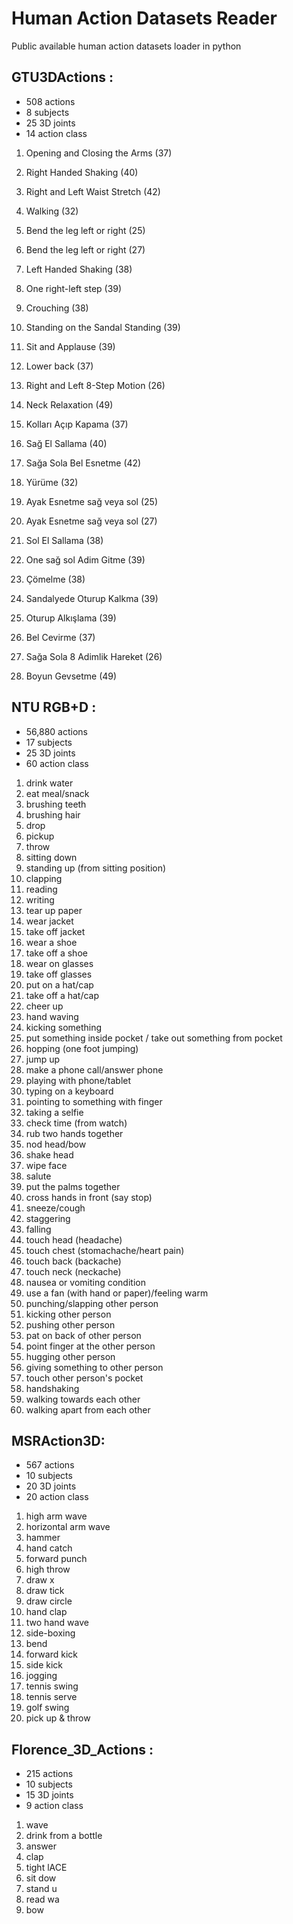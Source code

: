 # Human Action Datasets Reader
Public available human action datasets loader in python

## 	GTU3DActions : 
    
* 508 actions
* 8 subjects
* 25 3D joints
* 14 action class 
 
1.  Opening and Closing the Arms (37)
2.  Right Handed Shaking (40)
3.  Right and Left Waist Stretch (42)
4.  Walking (32)
5.  Bend the leg left or right (25)
6.  Bend the leg left or right (27)
7.  Left Handed Shaking (38)
8.  One right-left step (39)
9.  Crouching (38)
10. Standing on the Sandal Standing (39)
11. Sit and Applause (39)
12. Lower back (37)
13. Right and Left 8-Step Motion (26)
14. Neck Relaxation (49)  

1.  Kolları Açıp Kapama (37) 
2.  Sağ El Sallama (40)
3.  Sağa Sola Bel Esnetme (42)
4.  Yürüme (32)
5.  Ayak Esnetme sağ veya sol (25)
6.  Ayak Esnetme sağ veya sol (27)
7.  Sol El Sallama (38)
8.  One sağ sol Adim Gitme (39)
9.  Çömelme (38)
10. Sandalyede Oturup Kalkma (39)
11. Oturup Alkışlama (39)
12. Bel Cevirme (37)
13. Sağa Sola 8 Adimlik Hareket (26)
14. Boyun Gevsetme (49)  

## NTU RGB+D : 

* 56,880 actions
* 17 subjects
* 25 3D joints
* 60 action class 
    
1. drink water
2. eat meal/snack
3. brushing teeth
4. brushing hair
5. drop
6. pickup
7. throw
8. sitting down
9. standing up (from sitting position)
10. clapping
11. reading
12. writing
13. tear up paper
14. wear jacket
15. take off jacket
16. wear a shoe
17. take off a shoe
18. wear on glasses
19. take off glasses
20. put on a hat/cap
21. take off a hat/cap
22. cheer up
23. hand waving
24. kicking something
25. put something inside pocket / take out something from pocket
26. hopping (one foot jumping)
27. jump up
28. make a phone call/answer phone
29. playing with phone/tablet
30. typing on a keyboard
31. pointing to something with finger
32. taking a selfie
33. check time (from watch)
34. rub two hands together
35. nod head/bow
36. shake head
37. wipe face
38. salute
39. put the palms together
40. cross hands in front (say stop)
41. sneeze/cough
42. staggering
43. falling
44. touch head (headache)
45. touch chest (stomachache/heart pain)
46. touch back (backache)
47. touch neck (neckache)
48. nausea or vomiting condition
49. use a fan (with hand or paper)/feeling warm
50. punching/slapping other person
51. kicking other person
52. pushing other person
53. pat on back of other person
54. point finger at the other person
55. hugging other person
56. giving something to other person
57. touch other person's pocket
58. handshaking
59. walking towards each other
60. walking apart from each other  
        
## MSRAction3D:

* 567 actions
* 10  subjects
* 20  3D joints
* 20  action class

1. high arm wave
2. horizontal arm wave
3. hammer
4. hand catch
5. forward punch
6. high throw
7. draw x
8. draw tick
9. draw circle
10. hand clap
11. two hand wave
12. side-boxing
13. bend
14. forward kick
15. side kick
16. jogging
17. tennis swing
18. tennis serve
19. golf swing
20. pick up & throw

## Florence_3D_Actions :

* 215 actions
* 10  subjects
* 15  3D joints
* 9   action class 

1. wave 
2. drink from a bottle
3. answer 
4. clap 
5. tight lACE
6. sit dow
7. stand u
8. read wa
9. bow

